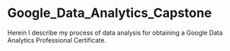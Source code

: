 # Google_Data_Analytics_Capstone
Herein I describe my process of data analysis for obtaining a Google Data Analytics Professional Certificate.
